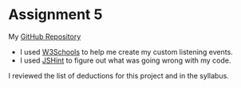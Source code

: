 
# Assignment 5

My [GitHub Repository](https://github.com/nataliecalvo/calvo_natalie-assignment_five)

- I used [W3Schools](https://www.w3schools.com/js/js_htmldom_eventlistener.asp) to help me create my custom listening events.
- I used [JSHint](http://jshint.com/) to figure out what was going wrong with my code.

I reviewed the list of deductions for this project and in the syllabus.
